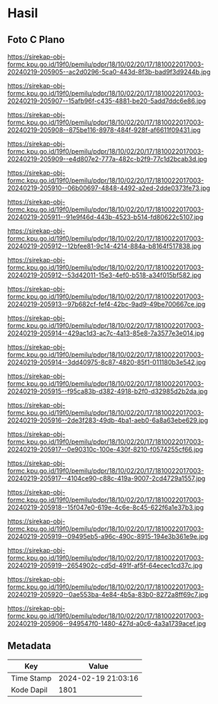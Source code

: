 # Hasil

## Foto C Plano

https://sirekap-obj-formc.kpu.go.id/19f0/pemilu/pdpr/18/10/02/20/17/1810022017003-20240219-205905--ac2d0296-5ca0-443d-8f3b-bad9f3d9244b.jpg

https://sirekap-obj-formc.kpu.go.id/19f0/pemilu/pdpr/18/10/02/20/17/1810022017003-20240219-205907--15afb96f-c435-4881-be20-5add7ddc6e86.jpg

https://sirekap-obj-formc.kpu.go.id/19f0/pemilu/pdpr/18/10/02/20/17/1810022017003-20240219-205908--875be116-8978-484f-928f-af6611f09431.jpg

https://sirekap-obj-formc.kpu.go.id/19f0/pemilu/pdpr/18/10/02/20/17/1810022017003-20240219-205909--e4d807e2-777a-482c-b2f9-77c1d2bcab3d.jpg

https://sirekap-obj-formc.kpu.go.id/19f0/pemilu/pdpr/18/10/02/20/17/1810022017003-20240219-205910--06b00697-4848-4492-a2ed-2dde0373fe73.jpg

https://sirekap-obj-formc.kpu.go.id/19f0/pemilu/pdpr/18/10/02/20/17/1810022017003-20240219-205911--91e9f46d-443b-4523-b514-fd80622c5107.jpg

https://sirekap-obj-formc.kpu.go.id/19f0/pemilu/pdpr/18/10/02/20/17/1810022017003-20240219-205912--12bfee81-9c14-4214-884a-b8164f517838.jpg

https://sirekap-obj-formc.kpu.go.id/19f0/pemilu/pdpr/18/10/02/20/17/1810022017003-20240219-205912--53d42011-15e3-4ef0-b518-a34f015bf582.jpg

https://sirekap-obj-formc.kpu.go.id/19f0/pemilu/pdpr/18/10/02/20/17/1810022017003-20240219-205913--97b682cf-fef4-42bc-9ad9-49be700667ce.jpg

https://sirekap-obj-formc.kpu.go.id/19f0/pemilu/pdpr/18/10/02/20/17/1810022017003-20240219-205914--429ac1d3-ac7c-4a13-85e8-7a3577e3e014.jpg

https://sirekap-obj-formc.kpu.go.id/19f0/pemilu/pdpr/18/10/02/20/17/1810022017003-20240219-205914--3dd40975-8c87-4820-85f1-011180b3e542.jpg

https://sirekap-obj-formc.kpu.go.id/19f0/pemilu/pdpr/18/10/02/20/17/1810022017003-20240219-205915--f95ca83b-d382-4918-b2f0-d32985d2b2da.jpg

https://sirekap-obj-formc.kpu.go.id/19f0/pemilu/pdpr/18/10/02/20/17/1810022017003-20240219-205916--2de3f283-49db-4ba1-aeb0-6a8a63ebe629.jpg

https://sirekap-obj-formc.kpu.go.id/19f0/pemilu/pdpr/18/10/02/20/17/1810022017003-20240219-205917--0e90310c-100e-430f-8210-f0574255cf66.jpg

https://sirekap-obj-formc.kpu.go.id/19f0/pemilu/pdpr/18/10/02/20/17/1810022017003-20240219-205917--4104ce90-c88c-419a-9007-2cd4729a1557.jpg

https://sirekap-obj-formc.kpu.go.id/19f0/pemilu/pdpr/18/10/02/20/17/1810022017003-20240219-205918--15f047e0-619e-4c6e-8c45-622f6a1e37b3.jpg

https://sirekap-obj-formc.kpu.go.id/19f0/pemilu/pdpr/18/10/02/20/17/1810022017003-20240219-205919--09495eb5-a96c-490c-8915-194e3b361e9e.jpg

https://sirekap-obj-formc.kpu.go.id/19f0/pemilu/pdpr/18/10/02/20/17/1810022017003-20240219-205919--2654902c-cd5d-491f-af5f-64ecec1cd37c.jpg

https://sirekap-obj-formc.kpu.go.id/19f0/pemilu/pdpr/18/10/02/20/17/1810022017003-20240219-205920--0ae553ba-4e84-4b5a-83b0-8272a8ff69c7.jpg

https://sirekap-obj-formc.kpu.go.id/19f0/pemilu/pdpr/18/10/02/20/17/1810022017003-20240219-205906--949547f0-1480-427d-a0c6-4a3a1739acef.jpg


## Metadata

| Key        | Value               |
| ---------- | ------------------- |
| Time Stamp | 2024-02-19 21:03:16 |
| Kode Dapil | 1801                |



